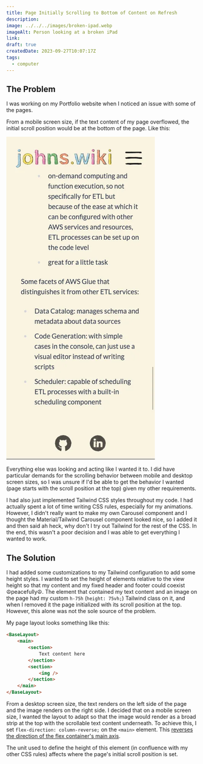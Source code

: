 ```yaml
---
title: Page Initially Scrolling to Bottom of Content on Refresh
description: 
image: ../../../images/broken-ipad.webp
imageAlt: Person looking at a broken iPad
link: 
draft: true
createdDate: 2023-09-27T10:07:17Z
tags:
  - computer
---
```

## The Problem

I was working on my Portfolio website when I noticed an issue with some of the pages. 

From a mobile screen size, if the text content of my page overflowed, the initial scroll position would be at the bottom of the page. Like this:

![](../../../images/resized_Screenshot%202023-09-27%20at%2010.15.12%20AM.png%201.webp)

Everything else was looking and acting like I wanted it to. I did have particular demands for the scrolling behavior between mobile and desktop screen sizes, so I was unsure if I'd be able to get the behavior I wanted (page starts with the scroll position at the top) given my other requirements.

I had also just implemented Tailwind CSS styles throughout my code. I had actually spent a lot of time writing CSS rules, especially for my animations. However, I didn't really want to make my own Carousel component and I thought the Material/Tailwind Carousel component looked nice, so I added it and then said ah heck, why don't I try out Tailwind for the rest of the CSS. In the end, this wasn't a poor decision and I was able to get everything I wanted to work.

## The Solution

I had added some customizations to my Tailwind configuration to add some height styles. I wanted to set the height of elements relative to the view height so that my content and my fixed header and footer could coexist ☮️peacefully☮️. The element that contained my text content and an image on the page had my custom `h-75h` (`height: 75vh;`) Tailwind class on it, and when I removed it the page initialized with its scroll position at the top. However, this alone was not the sole source of the problem.

My page layout looks something like this:
```html
<BaseLayout>
	<main>
		<section>
			Text content here
		</section>
		<section>
			<img />
		</section>
	</main>
</BaseLayout>
```

From a desktop screen size, the text renders on the left side of the page and the image renders on the right side. I decided that on a mobile screen size, I wanted the layout to adapt so that the image would render as a broad strip at the top with the scrollable text content underneath. To achieve this, I set `flex-direction: column-reverse;` on the `<main>` element. This [reverses the direction of the flex container's main axis](https://www.w3.org/TR/css-flexbox-1/#flex-direction-property). 

The unit used to define the height of this element (in confluence with my other CSS rules) affects where the page's initial scroll position is set. 